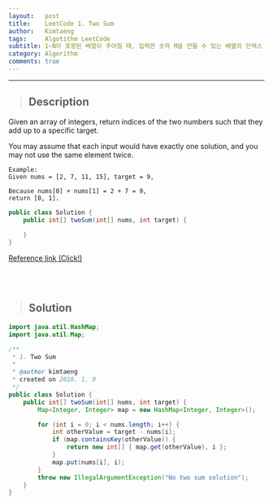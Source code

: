 ```yaml
---
layout:   post
title:    LeetCode 1. Two Sum
author:   Kimtaeng
tags: 	  Algotithm LeetCode
subtitle: 1~N이 포함된 배열이 주어질 때, 입력한 숫자 M을 만들 수 있는 배열의 인덱스 찾기
category: Algorithm
comments: true
---
```


<hr/>

> ## Description

Given an array of integers, return indices of the two numbers such that they add up to a specific target.

You may assume that each input would have exactly one solution, and you may not use the same element twice.

```
Example:
Given nums = [2, 7, 11, 15], target = 9,

Because nums[0] + nums[1] = 2 + 7 = 9,
return [0, 1].
```

```java
public class Solution {
    public int[] twoSum(int[] nums, int target) {
        
    }
}
```

<a href="https://leetcode.com/problems/two-sum/description/">Reference link (Click!)</a>

<br/><br/>

> ## Solution

```java
import java.util.HashMap;
import java.util.Map;

/**
 * 1. Two Sum
 *
 * @author kimtaeng
 * created on 2018. 1. 9
 */
public class Solution {
	public int[] twoSum(int[] nums, int target) {
		Map<Integer, Integer> map = new HashMap<Integer, Integer>();

		for (int i = 0; i < nums.length; i++) {
			int otherValue = target - nums[i];
			if (map.containsKey(otherValue)) {
				return new int[] { map.get(otherValue), i };
			} 
			map.put(nums[i], i);
		}
		throw new IllegalArgumentException("No two sum solution");
	}
}
```